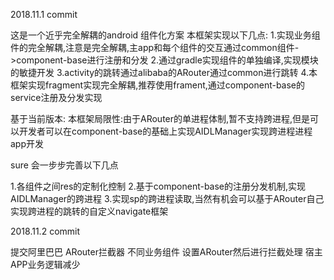 2018.11.1  commit

这是一个近乎完全解耦的android 组件化方案
本框架实现以下几点:
1.实现业务组件的完全解耦,注意是完全解耦,主app和每个组件的交互通过common组件->component-base进行注册和分发
2.通过gradle实现组件的单独编译,实现模块的敏捷开发
3.activity的跳转通过alibaba的ARouter通过common进行跳转
4.本框架实现fragment实现完全解耦,推荐使用frament,通过component-base的service注册及分发实现


基于当前版本:
本框架局限性:由于ARouter的单进程体制,暂不支持跨进程,但是可以开发者可以在component-base的基础上实现AIDLManager实现跨进程进程app开发

sure  会一步步完善以下几点

1.各组件之间res的定制化控制
2.基于component-base的注册分发机制,实现AIDLManager的跨进程
3.实现sp的跨进程读取,当然有机会可以基于ARouter自己实现跨进程的跳转的自定义navigate框架


2018.11.2 commit

提交阿里巴巴  ARouter拦截器
不同业务组件 设置ARouter然后进行拦截处理  宿主APP业务逻辑减少
